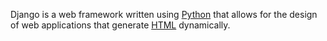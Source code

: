 
Django is a web framework written using [Python](/wiki/Python) that allows for the design of web applications that generate [HTML](/wiki/HTML) dynamically.
